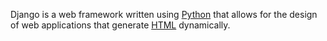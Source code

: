 
Django is a web framework written using [Python](/wiki/Python) that allows for the design of web applications that generate [HTML](/wiki/HTML) dynamically.
